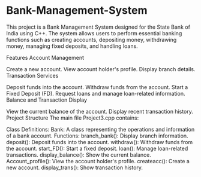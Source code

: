 # Bank-Management-System
This project is a Bank Management System designed for the State Bank of India using C++. The system allows users to perform essential banking functions such as creating accounts, depositing money, withdrawing money, managing fixed deposits, and handling loans.

Features
Account Management

Create a new account.
View account holder's profile.
Display branch details.
Transaction Services

Deposit funds into the account.
Withdraw funds from the account.
Start a Fixed Deposit (FD).
Request loans and manage loan-related information.
Balance and Transaction Display

View the current balance of the account.
Display recent transaction history.
Project Structure
The main file Project3.cpp contains:

Class Definitions:
Bank: A class representing the operations and information of a bank account.
Functions:
branch_bank(): Display branch information.
deposit(): Deposit funds into the account.
withdraw(): Withdraw funds from the account.
start_FD(): Start a fixed deposit.
loan(): Manage loan-related transactions.
display_balance(): Show the current balance.
Account_profile(): View the account holder's profile.
createacc(): Create a new account.
display_trans(): Show transaction history.
